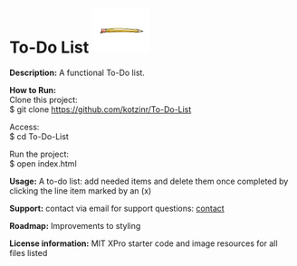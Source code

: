 # To-Do List    <img src="pencil.jpg" height=80px, width=100px>

**Description:** A functional To-Do list. 

**How to Run:** <br>
Clone this project: <br>
$ git clone https://github.com/kotzinr/To-Do-List <br>

Access: <br>
$ cd To-Do-List <br>

Run the project: <br>
$ open index.html <br>

**Usage:** A to-do list: add needed items and delete them once completed by clicking the line item marked by an (x)

**Support:** contact via email for support questions: <a href="mailto:rkotzin@gmail.com">contact</a>

**Roadmap:** Improvements to styling

**License information:** MIT XPro starter code and image resources for all files listed
